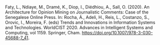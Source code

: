 Faty, L., Ndiaye, M., Dramé, K., Diop, I., Diédhiou, A., Sall, O. (2020). An Architecture for Opinion Mining on Journalistic Comments: Case of the Senegalese Online Press. In: Rocha, Á., Adeli, H., Reis, L., Costanzo, S., Orovic, I., Moreira, F. (eds) Trends and Innovations in Information Systems and Technologies. WorldCIST 2020. Advances in Intelligent Systems and Computing, vol 1159. Springer, Cham. https://doi.org/10.1007/978-3-030-45688-7_41.
